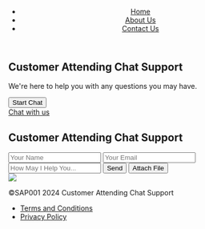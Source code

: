 <!DOCTYPE html>
<html>
<head>
  <title>Customer Attending Chat Support</title>
  <link rel="stylesheet" href="style.css">
  <meta name="viewport" content="width=device-width, initial-scale=1.0">
  <meta name="description" content="Customer attending chat support website">
  <meta name="keywords" content="customer support, chat support, attending chat">
  <script type="text/javascript">
    var Tawk_API=Tawk_API||{}, Tawk_LoadStart=new Date();
    (function(){
      var s1=document.createElement("script"),s0=document.getElementsByTagName("script")[0];
      s1.async=true;
      s1.src='https://embed.tawk.to/your-widget-id/your-widget-name';
      s1.charset='UTF-8';
      s1.setAttribute('crossorigin','*');
      s0.parentNode.insertBefore(s1,s0);
    })();
  </script>
</head>
<body>
  <!-- Header Section -->
  <header>
    <nav>
      <ul>
        <li><a href="#">Home</a></li>
        <li><a href="#">About Us</a></li>
        <li><a href="#">Contact Us</a></li>
      </ul>
    </nav>
  </header>
  <!-- Hero Section -->
  <section class="hero">
    <h1>Customer Attending Chat Support</h1>
    <p>We're here to help you with any questions you may have.</p>
    <button id="start-chat-button">Start Chat</button>
    <div>
      <a href="#" onclick="Tawk_API.toggle()">Chat with us</a>
    </div>
  </section>
  <!-- Chat Container -->
  <div class="chat-container">
    <div class="chat-header">
      <h2>Customer Attending Chat Support</h2>
      <span id="timestamp"></span>
    </div>
    <div class="customer-info">
      <input type="text" id="customer-name" placeholder="Your Name">
      <input type="email" id="customer-email" placeholder="Your Email">
    </div>
    <div class="chat-messages" id="chat-messages"></div>
    <div class="chat-input">
      <input type="text" id="message-input" placeholder="How May I Help You...">
      <button id="send-button">Send</button>
      <button id="attach-file-button">Attach File</button>
    </div>
    <div class="support-agent-info">
      <span id="support-agent-name"></span>
      <img id="support-agent-profile-picture" src="profile-picture.jpg">
    </div>
  </div>
  <!-- Footer Section -->
  <footer>
    <p>&copy;SAP001 2024 Customer Attending Chat Support</p>
    <ul>
      <li><a href="#">Terms and Conditions</a></li>
      <li><a href="#">Privacy Policy</a></li>
    </ul>
  </footer>
  <script src="script.js"></script>
</body>
</html>
